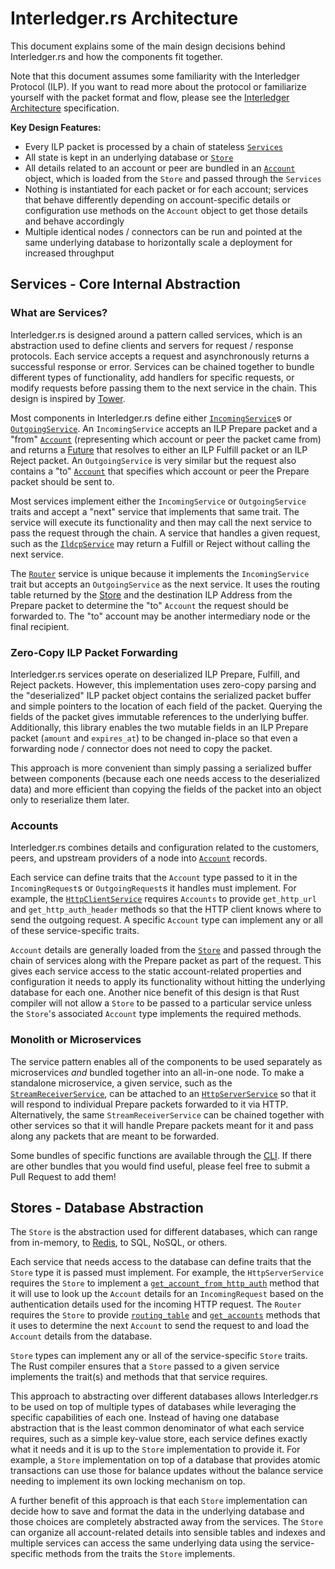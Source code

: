 # Interledger.rs Architecture

This document explains some of the main design decisions behind Interledger.rs and how the components fit together.

Note that this document assumes some familiarity with the Interledger Protocol (ILP). If you want to read more about the protocol or familiarize yourself with the packet format and flow, please see the [Interledger Architecture](https://interledger.org/rfcs/0001-interledger-architecture) specification.

**Key Design Features:**
- Every ILP packet is processed by a chain of stateless [`Services`](#services-core-internal-abstraction)
- All state is kept in an underlying database or [`Store`](#stores-database-abstraction)
- All details related to an account or peer are bundled in an [`Account`](#accounts) object, which is loaded from the `Store` and passed through the `Services`
- Nothing is instantiated for each packet or for each account; services that behave differently depending on account-specific details or configuration use methods on the `Account` object to get those details and behave accordingly
- Multiple identical nodes / connectors can be run and pointed at the same underlying database to horizontally scale a deployment for increased throughput

## Services - Core Internal Abstraction

### What are Services?

Interledger.rs is designed around a pattern called services, which is an abstraction used to define clients and servers for request / response protocols. Each service accepts a request and asynchronously returns a successful response or error. Services can be chained together to bundle different types of functionality, add handlers for specific requests, or modify requests before passing them to the next service in the chain. This design is inspired by [Tower](https://github.com/tower-rs/tower).

Most components in Interledger.rs define either [`IncomingService`](https://docs.rs/interledger/0/interledger/service/trait.IncomingService.html)s or [`OutgoingService`](https://docs.rs/interledger/0/interledger/service/trait.OutgoingService.html). An `IncomingService` accepts an ILP Prepare packet and a "from" [`Account`](#accounts) (representing which account or peer the packet came from) and returns a [Future](https://docs.rs/futures/0.1.25/trait.Future.html) that resolves to either an ILP Fulfill packet or an ILP Reject packet. An `OutgoingService` is very similar but the request also contains a "to" [`Account`](#accounts) that specifies which account or peer the Prepare packet should be sent to.

Most services implement either the `IncomingService` or `OutgoingService` traits and accept a "next" service that implements that same trait. The service will execute its functionality and then may call the next service to pass the request through the chain. A service that handles a given request, such as the [`IldcpService`](../crates/interledger-ildcp/src/server.rs) may return a Fulfill or Reject without calling the next service.

The [`Router`](https://docs.rs/interledger/0/interledger/router/struct.Router.html) service is unique because it implements the `IncomingService` trait but accepts an `OutgoingService` as the next service. It uses the routing table returned by the [Store](#stores-database-abstraction) and the destination ILP Address from the Prepare packet to determine the "to" `Account` the request should be forwarded to. The "to" account may be another intermediary node or the final recipient.

### Zero-Copy ILP Packet Forwarding

Interledger.rs services operate on deserialized ILP Prepare, Fulfill, and Reject packets. However, this implementation uses zero-copy parsing and the "deserialized" ILP packet object contains the serialized packet buffer and simple pointers to the location of each field of the packet. Querying the fields of the packet gives immutable references to the underlying buffer. Additionally, this library enables the two mutable fields in an ILP Prepare packet (`amount` and `expires_at`) to be changed in-place so that even a forwarding node / connector does not need to copy the packet.

This approach is more convenient than simply passing a serialized buffer between components (because each one needs access to the deserialized data) and more efficient than copying the fields of the packet into an object only to reserialize them later.

### Accounts

Interledger.rs combines details and configuration related to the customers, peers, and upstream providers of a node into [`Account`](https://docs.rs/interledger/0/interledger/service/trait.Account.html) records.

Each service can define traits that the `Account` type passed to it in the `IncomingRequest`s or `OutgoingRequest`s it handles must implement. For example, the [`HttpClientService`](https://docs.rs/interledger/0/interledger/http/struct.HttpClientService.html) requires `Accounts` to provide `get_http_url` and `get_http_auth_header` methods so that the HTTP client knows where to send the outgoing request. A specific `Account` type can implement any or all of these service-specific traits.

`Account` details are generally loaded from the [`Store`](#stores-database-abstraction) and passed through the chain of services along with the Prepare packet as part of the request. This gives each service access to the static account-related properties and configuration it needs to apply its functionality without hitting the underlying database for each one. Another nice benefit of this design is that Rust compiler will not allow a `Store` to be passed to a particular service unless the `Store`'s associated `Account` type implements the required methods.

### Monolith or Microservices

The service pattern enables all of the components to be used separately as microservices _and_ bundled together into an all-in-one node. To make a standalone microservice, a given service, such as the [`StreamReceiverService`](https://docs.rs/interledger/0/interledger/stream/struct.StreamReceiverService.html), can be attached to an [`HttpServerService`](https://docs.rs/interledger/0/interledger/http/struct.HttpServerService.html) so that it will respond to individual Prepare packets forwarded to it via HTTP. Alternatively, the same `StreamReceiverService` can be chained together with other services so that it will handle Prepare packets meant for it and pass along any packets that are meant to be forwarded.

Some bundles of specific functions are available through the [CLI](../interledger/src/cli.rs). If there are other bundles that you would find useful, please feel free to submit a Pull Request to add them!

## Stores - Database Abstraction

The `Store` is the abstraction used for different databases, which can range from in-memory, to [Redis](https://redis.io), to SQL, NoSQL, or others.

Each service that needs access to the database can define traits that the `Store` type it is passed must implement. For example, the `HttpServerService` requires the `Store` to implement a [`get_account_from_http_auth`](https://docs.rs/interledger/0/interledger/http/trait.HttpStore.html) method that it will use to look up the `Account` details for an `IncomingRequest` based on the authentication details used for the incoming HTTP request. The `Router` requires the `Store` to provide [`routing_table`](https://docs.rs/interledger/0/interledger/router/trait.RouterStore.html) and [`get_accounts`](https://docs.rs/interledger/0/interledger/service/trait.AccountStore.html) methods that it uses to determine the next `Account` to send the request to and load the `Account` details from the database.

`Store` types can implement any or all of the service-specific `Store` traits. The Rust compiler ensures that a `Store` passed to a given service implements the trait(s) and methods that that service requires.

This approach to abstracting over different databases allows Interledger.rs to be used on top of multiple types of databases while leveraging the specific capabilities of each one. Instead of having one database abstraction that is the least common denominator of what each service requires, such as a simple key-value store, each service defines exactly what it needs and it is up to the `Store` implementation to provide it. For example, a `Store` implementation on top of a database that provides atomic transactions can use those for balance updates without the balance service needing to implement its own locking mechanism on top.

A further benefit of this approach is that each `Store` implementation can decide how to save and format the data in the underlying database and those choices are completely abstracted away from the services. The `Store` can organize all account-related details into sensible tables and indexes and multiple services can access the same underlying data using the service-specific methods from the traits the `Store` implements.